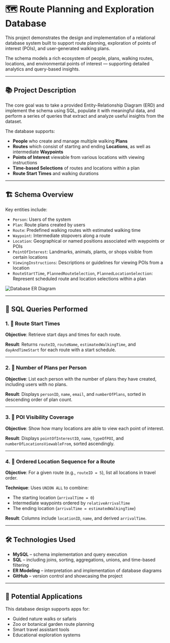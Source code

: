 # 🗺️ Route Planning and Exploration Database

This project demonstrates the design and implementation of a relational database system built to support route planning, exploration of points of interest (POIs), and user-generated walking plans.

The schema models a rich ecosystem of people, plans, walking routes, locations, and environmental points of interest — supporting detailed analytics and query-based insights.

---

## 📚 Project Description

The core goal was to take a provided Entity-Relationship Diagram (ERD) and implement the schema using SQL, populate it with meaningful data, and perform a series of queries that extract and analyze useful insights from the dataset.

The database supports:

- **People** who create and manage multiple walking **Plans**
- **Routes** which consist of starting and ending **Locations**, as well as intermediate **Waypoints**
- **Points of Interest** viewable from various locations with viewing instructions
- **Time-based Selections** of routes and locations within a plan
- **Route Start Times** and walking durations

---

## 🏗️ Schema Overview

Key entities include:

- `Person`: Users of the system
- `Plan`: Route plans created by users
- `Route`: Predefined walking routes with estimated walking time
- `Waypoint`: Intermediate stopovers along a route
- `Location`: Geographical or named positions associated with waypoints or POIs
- `PointOfInterest`: Landmarks, animals, plants, or shops visible from certain locations
- `ViewingInstructions`: Descriptions or guidelines for viewing POIs from a location
- `RouteStartTime`, `PlannedRouteSelection`, `PlannedLocationSelection`: Represent scheduled route and location selections within a plan

![Database ER Diagram](./17b574c6-f373-4940-874f-0be5406e553e.png)

---

## 🧠 SQL Queries Performed

### 1. 📅 Route Start Times

**Objective**: Retrieve start days and times for each route.

**Result**: Returns `routeID`, `routeName`, `estimatedWalkingTime`, and `dayAndTimeStart` for each route with a start schedule.

---

### 2. 👤 Number of Plans per Person

**Objective**: List each person with the number of plans they have created, including users with no plans.

**Result**: Displays `personID`, `name`, `email`, and `numberOfPlans`, sorted in descending order of plan count.

---

### 3. 📌 POI Visibility Coverage

**Objective**: Show how many locations are able to view each point of interest.

**Result**: Displays `pointOfInterestID`, `name`, `typeOfPOI`, and `numberOfLocationsViewableFrom`, sorted ascendingly.

---

### 4. 🧭 Ordered Location Sequence for a Route

**Objective**: For a given route (e.g., `routeID = 5`), list all locations in travel order.

**Technique**: Uses `UNION ALL` to combine:
- The starting location (`arrivalTime = 0`)
- Intermediate waypoints ordered by `relativeArrivalTime`
- The ending location (`arrivalTime = estimatedWalkingTime`)

**Result**: Columns include `locationID`, `name`, and derived `arrivalTime`.

---

## 🛠️ Technologies Used

- **MySQL** – schema implementation and query execution
- **SQL** – including joins, sorting, aggregations, unions, and time-based filtering
- **ER Modeling** – interpretation and implementation of database diagrams
- **GitHub** – version control and showcasing the project

---

## 🧩 Potential Applications

This database design supports apps for:

- Guided nature walks or safaris
- Zoo or botanical garden route planning
- Smart travel assistant tools
- Educational exploration systems

